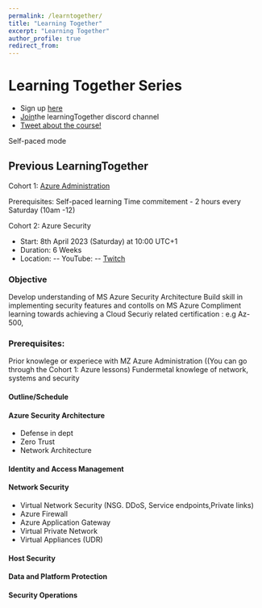 ```yaml
---
permalink: /learntogether/
title: "Learning Together"
excerpt: "Learning Together"
author_profile: true
redirect_from: 
---
```


# Learning Together Series

- Sign up [here](https://airtable.com/shrCb8y6eTbPKwSTL)
- [Join](https://discord.gg/ZBRW44ksVn)the learningTogether discord channel 
- [Tweet about the course!](https://ctt.ac/fH67W)


Self-paced mode

## Previous LearningTogether
Cohort 1: [Azure Administration](https://www.youtube.com/watch?v=FBflMDub5Es&list=PLAIfj0YIoMBcLegHLjwCgTPVYg-vYOt1a)



Prerequisites:
Self-paced learning
Time commitement - 2 hours every Saturday (10am -12)



Cohort 2: Azure Security

- Start: 8th April 2023 (Saturday) at 10:00 UTC+1
- Duration: 6 Weeks
- Location:
-- YouTube: 
-- [Twitch](https://www.twitch.tv/learningwithraji)


### Objective
Develop understanding of MS Azure Security Architecture
Build skill in implementing security features and contolls on MS Azure
Compliment learning towards achieving a Cloud Securiy related certification : e.g Az-500, 


### Prerequisites:
Prior knowlege or experiece with MZ Azure Administration ((You can go through the Cohort 1: Azure lessons)
Fundermetal knowlege of network, systems and security 


#### Outline/Schedule

#### Azure Security Architecture
- Defense in dept
- Zero Trust
- Network Architecture

#### Identity and Access Management

#### Network Security
- Virtual Network Security (NSG. DDoS, Service endpoints,Private links)
- Azure Firewall
- Azure Application Gateway
- Virtual Private Network
- Virtual Appliances (UDR)


#### Host Security

#### Data and Platform Protection

#### Security Operations





